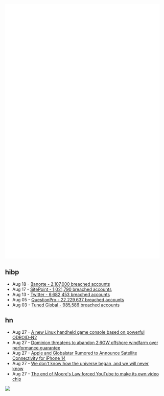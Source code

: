 ![Metrics](https://raw.githubusercontent.com/phixion/phixion/master/metrics.svg)

## hibp

<!--
for https://github.com/phixion/phixion/blob/main/.github/workflows/feeds.yml
-->
<!--START_SECTION:haveibeenpwnd-->
- Aug 18 - [Banorte - 2,107,000 breached accounts](https://haveibeenpwned.com/PwnedWebsites#Banorte)
- Aug 17 - [SitePoint - 1,021,790 breached accounts](https://haveibeenpwned.com/PwnedWebsites#SitePoint)
- Aug 13 - [Twitter - 6,682,453 breached accounts](https://haveibeenpwned.com/PwnedWebsites#Twitter)
- Aug 05 - [QuestionPro - 22,229,637 breached accounts](https://haveibeenpwned.com/PwnedWebsites#QuestionPro)
- Aug 03 - [Tuned Global - 985,586 breached accounts](https://haveibeenpwned.com/PwnedWebsites#TunedGlobal)
<!--END_SECTION:haveibeenpwnd-->

## hn

<!--
for https://github.com/phixion/phixion/blob/main/.github/workflows/feeds.yml
-->
<!--START_SECTION:hn-->
- Aug 27 - [A new Linux handheld game console based on powerful ODROID-N2](https://forum.odroid.com/viewtopic.php?t=45143)
- Aug 27 - [Dominion threatens to abandon 2.6GW offshore windfarm over performance guarantee](https://www.utilitydive.com/news/dominion-offshore-wind-performance-standard/630397/)
- Aug 27 - [Apple and Globalstar Rumored to Announce Satellite Connectivity for iPhone 14](https://www.macrumors.com/2022/08/26/apple-globalstar-iphone-14-satellite-rumor/)
- Aug 27 - [We don't know how the universe began, and we will never know](http://backreaction.blogspot.com/2022/08/we-dont-know-how-universe-began-and-we.html)
- Aug 27 - [The end of Moore's Law forced YouTube to make its own video chip](https://www.techspot.com/news/95774-end-moore-law-forced-youtube-make-own-video.html)
<!--END_SECTION:hn-->

<!--
for https://yhype.me
-->
![](https://hit.yhype.me/github/profile?user_id=13013670)
